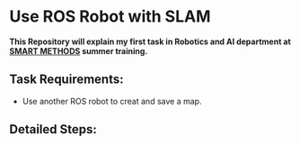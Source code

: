 # Use ROS Robot with SLAM
**This Repository will explain my first task in Robotics and AI department at [SMART METHODS](https://github.com/smart-methods) summer training.**

## Task Requirements: 
  - Use another ROS robot to creat and save a map.
  
## Detailed Steps:
